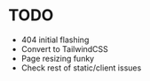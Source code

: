 # TODO

- 404 initial flashing
- Convert to TailwindCSS
- Page resizing funky
- Check rest of static/client issues
